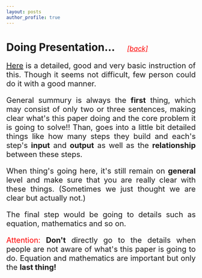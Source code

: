 ```yaml
---
layout: posts
author_profile: true
---
```

<h1>Doing Presentation... &nbsp; &nbsp; <a style="color:red; text-decoration:underline; font-size:18px; font-weight:normal" href="../resources"><i>[back]</i></a></h1>

<p style="text-align:justify; font-size:20px">
<a href="../assets/file/how-to-read-a-paper.pdf">Here</a> is a detailed, good and very basic instruction of this. Though it seems not difficult, few person could do it with a good manner. 
</p>
<p style="text-align:justify; font-size:20px">
General summury is always the <b>first</b> thing, which may consist of only two or three sentences, making clear what's this paper doing and the core problem it is going to solve!! Than, goes into a little bit detailed things like how many steps they build and each's step's <b>input</b> and <b>output</b> as well as the <b>relationship</b> between these steps.
</p>
<p style="text-align:justify; font-size:20px">
When thing's going here, it's still remain on <b>general</b> level and make sure that you are really clear with these things. (Sometimes we just thought we are clear but actually not.)
</p>
<p style="text-align:justify; font-size:20px">
The final step would be going to details such as equation, mathematics and so on.
</p>
<p style="text-align:justify; font-size:20px">
<font style="color:red">Attention:</font> <b>Don't</b> directly go to the details when people are not aware of what's this paper is going to do. Equation and mathematics are important but only the <b>last thing!</b>
</p>

<br>